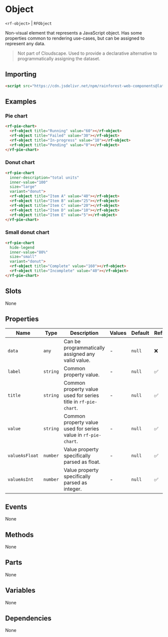 # Object

`<rf-object>` | `RFObject`

Non-visual element that represents a JavaScript object. Has some properties common to rendering use-cases, but can be assigned to represent any data.

> Not part of Cloudscape. Used to provide a declarative alternative to programmatically assigning the dataset.

## Importing

``` html
<script src="https://cdn.jsdelivr.net/npm/rainforest-web-components@latest/components/object.js" type="module"></script>
```

## Examples

### Pie chart

``` html
<rf-pie-chart>
  <rf-object title="Running" value="60"></rf-object>
  <rf-object title="Failed" value="30"></rf-object>      
  <rf-object title="In-progress" value="10"></rf-object>
  <rf-object title="Pending" value="0"></rf-object>
</rf-pie-chart>
```

### Donut chart

``` html
<rf-pie-chart
  inner-description="total units"
  inner-value="100"
  size="large"
  variant="donut">
  <rf-object title="Item A" value="40"></rf-object>
  <rf-object title="Item B" value="25"></rf-object>      
  <rf-object title="Item C" value="20"></rf-object>            
  <rf-object title="Item D" value="10"></rf-object>                  
  <rf-object title="Item E" value="5"></rf-object>                        
</rf-pie-chart>    
```

### Small donut chart

``` html
<rf-pie-chart
  hide-legend
  inner-value="80%"
  size="small"
  variant="donut">
  <rf-object title="Complete" value="160"></rf-object>
  <rf-object title="Incomplete" value="40"></rf-object>      
</rf-pie-chart>        
```

## Slots

None

## Properties

| Name | Type | Description | Values | Default | Reflects |
| --- | --- | --- | --- | --- | --- |
| `data` | `any` | Can be programmatically assigned any valid value. | - | `null` | ❌ |
| `label` | `string` | Common property value. | - | `null` | ✅ |
| `title` | `string` | Common property value used for series title in `rf-pie-chart`. | - | `null` | ✅ |
| `value` | `string` | Common property value used for series value in `rf-pie-chart`. | - | `null` | ✅ |
| `valueAsFloat` | `number` | Value property specifically parsed as float. | - | `null` | ✅ |
| `valueAsInt` | `number` | Value property specifically parsed as integer. | - | `null` | ✅ |

## Events

None

## Methods

None

## Parts

None

## Variables

None

## Dependencies

None
